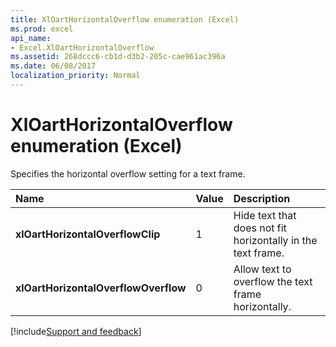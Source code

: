 ```yaml
---
title: XlOartHorizontalOverflow enumeration (Excel)
ms.prod: excel
api_name:
- Excel.XlOartHorizontalOverflow
ms.assetid: 268dccc6-cb1d-d3b2-205c-cae961ac396a
ms.date: 06/08/2017
localization_priority: Normal
---
```



# XlOartHorizontalOverflow enumeration (Excel)

Specifies the horizontal overflow setting for a text frame.



|Name|Value|Description|
|:-----|:-----|:-----|
| **xlOartHorizontalOverflowClip**|1|Hide text that does not fit horizontally in the text frame.|
| **xlOartHorizontalOverflowOverflow**|0|Allow text to overflow the text frame horizontally.|

[!include[Support and feedback](~/includes/feedback-boilerplate.md)]